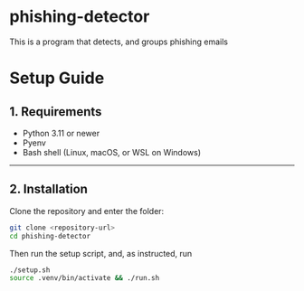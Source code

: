 # phishing-detector
This is a program that detects, and groups phishing emails

# Setup Guide

## 1. Requirements
- Python 3.11 or newer  
- Pyenv
- Bash shell (Linux, macOS, or WSL on Windows)

---

## 2. Installation

Clone the repository and enter the folder:

```bash
git clone <repository-url>
cd phishing-detector
```

Then run the setup script, and, as instructed, run

```bash 
./setup.sh
source .venv/bin/activate && ./run.sh
```


